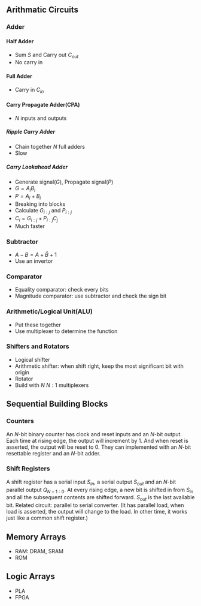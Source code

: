 ## Arithmatic Circuits
### Adder
#### Half Adder
- Sum $S$ and Carry out $C_{out}$
- No carry in
#### Full Adder
- Carry in $C_{in}$
#### Carry Propagate Adder(CPA)
- $N$ inputs and outputs
##### Ripple Carry Adder 
- Chain together $N$ full adders
- Slow
##### Carry Lookahead Adder
- Generate signal($G$), Propagate signal($P$)
- $G = A_i B_i$
- $P = A_i + B_i$
- Breaking into blocks
- Calculate $G_{i:j}$ and $P_{i:j}$
- $C_i = G_{i:j} + P_{i:j}C_{j}$
- Much faster
### Subtractor
- $A - B = A + \bar{B} + 1$
- Use an invertor
### Comparator
- Equality comparator: check every bits
- Magnitude comparator: use subtractor and check the sign bit
### Arithmetic/Logical Unit(ALU)
- Put these together
- Use multiplexer to determine the function
### Shifters and Rotators
- Logical shifter
- Arithmetic shifter: when shift right, keep the most significant bit with origin
- Rotator
- Build with $N$ $N:1$ multiplexers
## Sequential Building Blocks
### Counters
An $N$-bit binary counter has clock and reset inputs and an $N$-bit output. Each time at rising edge, the output will increment by 1. And when reset is asserted, the output will be reset to 0. They can implemented with an $N$-bit resettable register and an $N$-bit adder.
### Shift Registers
A shift register has a serial input $S_{in}$, a serial output $S_{out}$ and an $N$-bit parallel output $Q_{N-1:0}$. At every rising edge, a new bit is shifted in from $S_{in}$ and all the subsequent contents are shifted forward. $S_{out}$ is the last available bit.
Related circuit: parallel to serial converter. (It has parallel load, when load is asserted, the output will change to the load. In other time, it works just like a common shift register.)
## Memory Arrays
- RAM: DRAM, SRAM
- ROM
## Logic Arrays
- PLA
- FPGA
